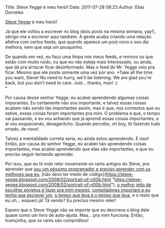 Title: Steve Yegge é meu herói!
Date: 2011-07-28 08:23
Author: Elias Dorneles

[Steve
Yegge](https://steve-yegge.blogspot.com "https://steve-yegge.blogspot.com")
é meu herói!

Já que ele voltou a escrever no blog (dois posts na mesma semana, yay!),
obrigo-me a escrever aqui também. A gente acaba criando uma relação
afetiva com certos feeds, que quando aparece um post novo o seu dia
melhora, nem que seja um pouquinho.

De quando em vez, eu faço uma limpa nos meus feeds, e removo os que
estão com muito ruído, ou que eu não esteja mais interessado, ou ainda,
que dá pra arriscar ficar desinformado. Mas o feed do Mr. Yegge veio pra
ficar. Mesmo que ele poste somente uma vez por ano. *Take all the time
you want, Steve! No need to hurry, we'll be listening. We are glad
you're back, but you don't need to care. Just... thanks, man! :)  
*

Por causa desse senhor Yegge, eu acabei aprendendo algumas coisas
imporantes. Eu certamente não sou importante, e talvez essas coisas
acabem não sendo tão importantes assim, mas é que, nos contextos que eu
estive, essas coisas foram importantes pra mim. O problema é que, o
tempo vai passando, e eu vou achando que já aprendi essas coisas
importantes, e aí vou esquecendo, devagaritcho. Quando percebo, oh boy,
tô fazendo tudo errado, de novo!

Talvez a mentalidade correta seria, eu ainda estou aprendendo. É isso!
Então, por causa do senhor Yegge, eu acabei não aprendendo coisas
importantes, mas acabei aprendendo que elas são importantes, e que eu
preciso seguir tentando aprender.

Por isso, que eu tô indo reler novamente os rants antigos do Steve, pra
aprender que [sou um péssimo programador e preciso aprender com os
melhores que
eu](https://steve-yegge.blogspot.com/2008/06/done-and-gets-things-smart.html "https://steve-yegge.blogspot.com/2008/06/done-and-gets-things-smart.html"), [não
devo ter medo de
código](https://steve-yegge.blogspot.com/2008/02/portrait-of-n00b.html "https://steve-yegge.blogspot.com/2008/02/portrait-of-n00b.html"),
[o melhor jeito de escolher projetos é fazer pra mim
mesmo](https://steve-yegge.blogspot.com/2008/08/business-requirements-are-bullshit.html "https://steve-yegge.blogspot.com/2008/08/business-requirements-are-bullshit.html"),
[compiladores importam e eu tenho que escrever
um](https://steve-yegge.blogspot.com/2007/06/rich-programmer-food.html "https://steve-yegge.blogspot.com/2007/06/rich-programmer-food.html"),
[o tempo que leva é o tempo que
leva](https://steve-yegge.blogspot.com/2009/04/have-you-ever-legalized-marijuana.html "https://steve-yegge.blogspot.com/2009/04/have-you-ever-legalized-marijuana.html"),
e o resto que eu uh... esqueci já! Tá vendo? Eu preciso mesmo reler!

Espero que o Steve Yegge não se importe que eu descreva o blog dele
quase como um livro de auto-ajuda. Mas... pra mim funciona. Então,
licençinha, que os rants são compriditos!
